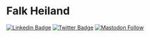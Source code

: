 # Falk Heiland

[![Linkedin Badge](https://img.shields.io/badge/-LinkedIn-blue?style=flat-square&logo=Linkedin&logoColor=white&link=https://www.linkedin.com/in/falkheiland/)](https://www.linkedin.com/in/falkheiland/)
[![Twitter Badge](https://img.shields.io/badge/-Twitter-1ca0f1?style=flat-square&labelColor=1ca0f1&logo=twitter&logoColor=white&link=https://twitter.com/falkheiland)](https://twitter.com/falkheiland)
[![Mastodon Follow](https://img.shields.io/mastodon/follow/109320336769705882?domain=https%3A%2F%2Ffosstodon.org&label=Mastodon)](https://fosstodon.org/users/falkheiland/remote_follow)
